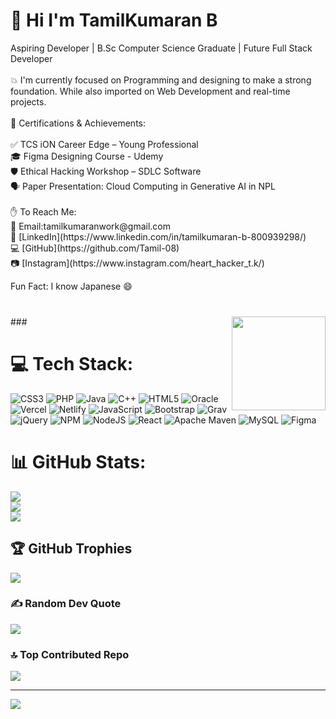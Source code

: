 <h1>💫 Hi I'm TamilKumaran B </h1>
Aspiring Developer | B.Sc Computer Science Graduate | Future Full Stack Developer<br><br>
💥 I'm currently focused on Programming and designing to make a  strong foundation. While also imported on  Web Development and  real-time projects.<br><br>
🎯 Certifications & Achievements:<br><br>
✅ TCS iON Career Edge – Young Professional<br>
🎓 Figma  Designing Course - Udemy<br>
🛡️ Ethical Hacking Workshop – SDLC Software<br>
🗣️ Paper Presentation: Cloud Computing in Generative AI in NPL<br><br>
✋ To Reach Me:<br>
📧 Email:tamilkumaranwork@gmail.com<br>
💼 [LinkedIn](https://www.linkedin.com/in/tamilkumaran-b-800939298/) <br>
💻 [GitHub](https://github.com/Tamil-08)<br>
📷 [Instagram](https://www.instagram.com/heart_hacker_t.k/)<br>

Fun Fact: I know Japanese 😄<br><br>


###
<img align="right" height="150" src="https://media3.giphy.com/media/v1.Y2lkPTc5MGI3NjExNm1zOHIwdDR2OXNuZjltMzZkY3QzMmd6cXg1c2xqcWI2ZmJ2dnFzcCZlcD12MV9pbnRlcm5hbF9naWZfYnlfaWQmY3Q9Zw/QDjpIL6oNCVZ4qzGs7/giphy.gif"  />
###

# 💻 Tech Stack:
![CSS3](https://img.shields.io/badge/css3-%231572B6.svg?style=flat&logo=css3&logoColor=white) ![PHP](https://img.shields.io/badge/php-%23777BB4.svg?style=flat&logo=php&logoColor=white) ![Java](https://img.shields.io/badge/java-%23ED8B00.svg?style=flat&logo=openjdk&logoColor=white) ![C++](https://img.shields.io/badge/c++-%2300599C.svg?style=flat&logo=c%2B%2B&logoColor=white) ![HTML5](https://img.shields.io/badge/html5-%23E34F26.svg?style=flat&logo=html5&logoColor=white) ![Oracle](https://img.shields.io/badge/Oracle-F80000?style=flat&logo=oracle&logoColor=white) ![Vercel](https://img.shields.io/badge/vercel-%23000000.svg?style=flat&logo=vercel&logoColor=white) ![Netlify](https://img.shields.io/badge/netlify-%23000000.svg?style=flat&logo=netlify&logoColor=#00C7B7) ![JavaScript](https://img.shields.io/badge/javascript-%23323330.svg?style=flat&logo=javascript&logoColor=%23F7DF1E) ![Bootstrap](https://img.shields.io/badge/bootstrap-%238511FA.svg?style=flat&logo=bootstrap&logoColor=white) ![Grav](https://img.shields.io/badge/grav-%23FFFFFF.svg?style=flat&logo=grav&logoColor=221E1F) ![jQuery](https://img.shields.io/badge/jquery-%230769AD.svg?style=flat&logo=jquery&logoColor=white) ![NPM](https://img.shields.io/badge/NPM-%23CB3837.svg?style=flat&logo=npm&logoColor=white) ![NodeJS](https://img.shields.io/badge/node.js-6DA55F?style=flat&logo=node.js&logoColor=white) ![React](https://img.shields.io/badge/react-%2320232a.svg?style=flat&logo=react&logoColor=%2361DAFB) ![Apache Maven](https://img.shields.io/badge/Apache%20Maven-C71A36?style=flat&logo=Apache%20Maven&logoColor=white) ![MySQL](https://img.shields.io/badge/mysql-4479A1.svg?style=flat&logo=mysql&logoColor=white) ![Figma](https://img.shields.io/badge/figma-%23F24E1E.svg?style=flat&logo=figma&logoColor=white)
# 📊 GitHub Stats:
![](https://github-readme-stats.vercel.app/api?username=Tamil-08&theme=radical&hide_border=true&include_all_commits=true&count_private=true)<br/>
![](https://nirzak-streak-stats.vercel.app/?user=Tamil-08&theme=radical&hide_border=true)<br/>
![](https://github-readme-stats.vercel.app/api/top-langs/?username=Tamil-08&theme=radical&hide_border=true&include_all_commits=true&count_private=true&layout=compact)

## 🏆 GitHub Trophies
![](https://github-profile-trophy.vercel.app/?username=Tamil-08&theme=radical&no-frame=false&no-bg=true&margin-w=4)

### ✍️ Random Dev Quote
![](https://quotes-github-readme.vercel.app/api?type=horizontal&theme=radical)

### 🔝 Top Contributed Repo
![](https://github-contributor-stats.vercel.app/api?username=Tamil-08&limit=5&theme=dark&combine_all_yearly_contributions=true)

---
[![](https://visitcount.itsvg.in/api?id=Tamil-08&icon=3&color=13)](https://visitcount.itsvg.in)

<!-- Proudly created with GPRM ( https://gprm.itsvg.in ) -->
